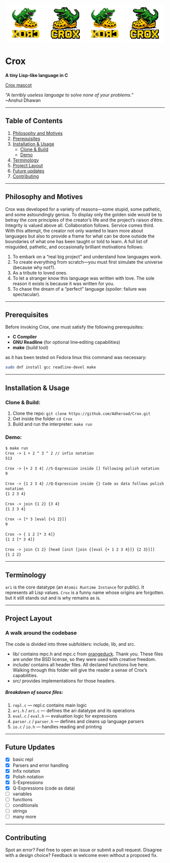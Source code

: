 <div align="center">
  <picture>
    <source srcset="https://raw.githubusercontent.com/Adheroad/Crox/main/assets/crox_flipped.svg" type="image/svg+xml" />
    <img src="https://raw.githubusercontent.com/Adheroad/Crox/main/assets/crox_flipped.png" alt="Crox Logo" width="24%" height="25%" />
  </picture>
   <picture>
    <source srcset="https://raw.githubusercontent.com/Adheroad/Crox/main/assets/crox.svg" type="image/svg+xml" />
    <img src="https://raw.githubusercontent.com/Adheroad/Crox/main/assets/crox.png" alt="Crox Logo" width="24%" height="25%" />
  </picture>
<picture>
    <source srcset="https://raw.githubusercontent.com/Adheroad/Crox/main/assets/crox_flipped.svg" type="image/svg+xml" />
    <img src="https://raw.githubusercontent.com/Adheroad/Crox/main/assets/crox_flipped.png" alt="Crox Logo" width="24%" height="25%" />
  </picture>
  <picture>
    <source srcset="https://raw.githubusercontent.com/Adheroad/Crox/main/assets/crox.svg" type="image/svg+xml" />
    <img src="https://raw.githubusercontent.com/Adheroad/Crox/main/assets/crox.png" alt="Crox Logo" width="24%" height="25%" />
  </picture>
    
</div>

# Crox

**A tiny Lisp-like language in C**

[Crox mascot](assets/crox.mp4)

_“A terribly useless language to solve none of your problems.”_  
~Anshul Dhawan

---

## Table of Contents

1. [Philosophy and Motives](#philosophy-and-motives)
2. [Prerequisites](#prerequisites)
3. [Installation & Usage](#installation--usage)
   - [Clone & Build](#clone--build)
   - [Demo](#demo)
4. [Terminology](#terminology)
5. [Project Layout](#project-layout)
6. [Future updates](#future-updates)
7. [Contributing](#contributing)

---

## Philosophy and Motives

Crox was developed for a variety of reasons—some stupid, some pathetic, and some astoundingly genius. To display only the golden side would be to betray the core principles of the creator’s life and the project’s raison d’être. Integrity is valued above all. Collaboration follows. Service comes third.
With this attempt, the creator not only wanted to learn more about languages but also to provide a frame for what can be done outside the boundaries of what one has been taught or told to learn.
A full list of misguided, pathetic, and occasionally brilliant motivations follows:

1. To embark on a “real big project” and understand how languages work.
2. To create everything from scratch—you must first simulate the universe (because why not?).
3. As a tribute to loved ones.
4. To let a stranger know this language was written with love. The sole reason it exists is because it was written for you.
5. To chase the dream of a “perfect” language (spoiler: failure was spectacular).

---

## Prerequisites

Before invoking Crox, one must satisfy the following prerequisites:

- **C Compiler**
- **GNU Readline** (for optional line‑editing capabilities)
- **make** (build tool)

as it has been tested on Fedora linux this command was necessary:

```bash
sudo dnf install gcc readline-devel make
```

---

## Installation & Usage

### Clone & Build:

1. Clone the repo:
   `git clone https://github.com/Adheroad/Crox.git`
2. Get inside the folder
   `cd Crox`
3. Build and run the interpreter:
   `make run`

### Demo:

```
$ make run
Crox -> 1 + 2 ^ 3 ^ 2 // infix notation
513

Crox -> [+ 2 3 4] //S-Expression inside [] following polish notation
9

Crox -> {1 2 3 4} //Q-Expression inside {} Code as data follows polish notation
{1 2 3 4}

Crox -> join {1 2} {3 4}
{1 2 3 4}

Crox -> [* 3 [eval {+1 2}]]
9

Crox -> { 1 2 [* 3 4]}
{1 2 [* 3 4]}

Crox -> join {1 2} [head [init [join {[eval {+ 1 2 3 4}]} {2 3}]]]
{1 2 2}
```

---

## Terminology

`ari` is the core datatype (an `Atomic Runtime Instance` for public). It represents all Lisp values.
`Crox` is a funny name whose origins are forgotten. but it still stands out and is why remains as is.

---

## Project Layout

### A walk around the codebase

The code is divided into three subfolders: include, lib, and src.

- lib/ contains mpc.h and mpc.c from [orangeduck](https://github.com/orangeduck/mpc). Thank you. These files are under the BSD license, so they were used with creative freedom.
- include/ contains all header files. All declared functions live here. Walking through this folder will give the reader a sense of Crox’s capabilities.
- src/ provides implementations for those headers.

##### Breakdown of source files:

1. `repl.c` — repl.c contains main logic
2. `ari.h` / `ari.c` — defines the ari datatype and its operations
3. `eval.c` / `eval.h` — evaluation logic for expressions
4. `parser.c` / `parser.h` — defines and cleans up language parsers
5. `io.c` / `io.h` — handles reading and printing

---

## Future Updates

- [x] basic repl
- [x] Parsers and error handling
- [x] Infix notation
- [x] Polish notation
- [x] S-Expressions
- [x] Q-Expressions (code as data)
- [ ] variables
- [ ] functions
- [ ] conditionals
- [ ] strings
- [ ] many more

---

## Contributing

Spot an error? Feel free to open an issue or submit a pull request.
Disagree with a design choice? Feedback is welcome even without a proposed fix.
